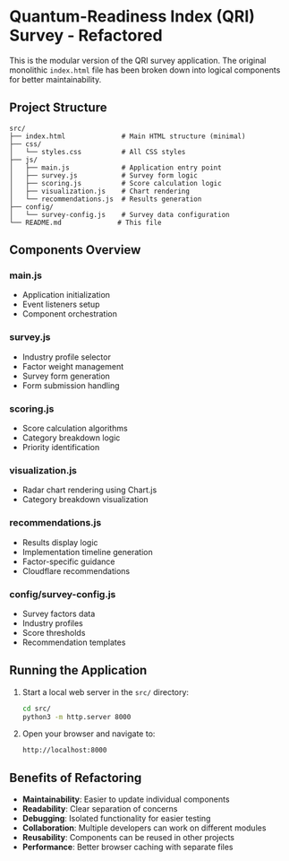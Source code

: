 # Quantum-Readiness Index (QRI) Survey - Refactored

This is the modular version of the QRI survey application. The original monolithic `index.html` file has been broken down into logical components for better maintainability.

## Project Structure

```
src/
├── index.html              # Main HTML structure (minimal)
├── css/
│   └── styles.css          # All CSS styles
├── js/
│   ├── main.js             # Application entry point
│   ├── survey.js           # Survey form logic
│   ├── scoring.js          # Score calculation logic
│   ├── visualization.js    # Chart rendering
│   └── recommendations.js  # Results generation
├── config/
│   └── survey-config.js    # Survey data configuration
└── README.md              # This file
```

## Components Overview

### main.js
- Application initialization
- Event listeners setup
- Component orchestration

### survey.js
- Industry profile selector
- Factor weight management
- Survey form generation
- Form submission handling

### scoring.js
- Score calculation algorithms
- Category breakdown logic
- Priority identification

### visualization.js
- Radar chart rendering using Chart.js
- Category breakdown visualization

### recommendations.js
- Results display logic
- Implementation timeline generation
- Factor-specific guidance
- Cloudflare recommendations

### config/survey-config.js
- Survey factors data
- Industry profiles
- Score thresholds
- Recommendation templates

## Running the Application

1. Start a local web server in the `src/` directory:
   ```bash
   cd src/
   python3 -m http.server 8000
   ```

2. Open your browser and navigate to:
   ```
   http://localhost:8000
   ```

## Benefits of Refactoring

- **Maintainability**: Easier to update individual components
- **Readability**: Clear separation of concerns
- **Debugging**: Isolated functionality for easier testing
- **Collaboration**: Multiple developers can work on different modules
- **Reusability**: Components can be reused in other projects
- **Performance**: Better browser caching with separate files
